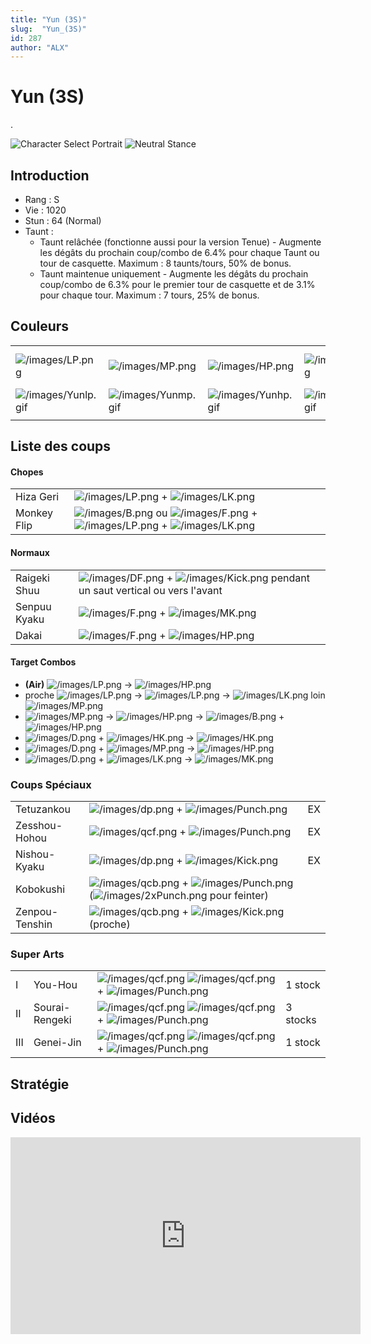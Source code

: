 ```yaml
---
title: "Yun (3S)"
slug:  "Yun_(3S)"
id: 287
author: "ALX"
---
```


# Yun (3S)

.

![Character Select
Portrait](/images/Yun3sport.gif "Character Select Portrait") ![Neutral
Stance](/images/Yun3s-stance-short.gif "Neutral Stance")

## Introduction

- Rang : S
- Vie : 1020
- Stun : 64 (Normal)
- Taunt :
  - Taunt relâchée (fonctionne aussi pour la version Tenue) - Augmente
    les dégâts du prochain coup/combo de 6.4% pour chaque Taunt ou tour
    de casquette. Maximum : 8 taunts/tours, 50% de bonus.
  - Taunt maintenue uniquement - Augmente les dégâts du prochain
    coup/combo de 6.3% pour le premier tour de casquette et de 3.1% pour
    chaque tour. Maximum : 7 tours, 25% de bonus.

## Couleurs

|                                            |                                            |                                            |                                            |                                            |                                            |                                                                                                              |
|--------------------------------------------|--------------------------------------------|--------------------------------------------|--------------------------------------------|--------------------------------------------|--------------------------------------------|--------------------------------------------------------------------------------------------------------------|
| ![](/images/LP.png "/images/LP.png")       | ![](/images/MP.png "/images/MP.png")       | ![](/images/HP.png "/images/HP.png")       | ![](/images/LK.png "/images/LK.png")       | ![](/images/MK.png "/images/MK.png")       | ![](/images/HK.png "/images/HK.png")       | ![](/images/LP.png "/images/LP.png")![](/images/MK.png "/images/MK.png")![](/images/HP.png "/images/HP.png") |
| ![](/images/Yunlp.gif "/images/Yunlp.gif") | ![](/images/Yunmp.gif "/images/Yunmp.gif") | ![](/images/Yunhp.gif "/images/Yunhp.gif") | ![](/images/Yunlk.gif "/images/Yunlk.gif") | ![](/images/Yunmk.gif "/images/Yunmk.gif") | ![](/images/Yunhk.gif "/images/Yunhk.gif") | ![](/images/yunlpmkhp.gif "/images/yunlpmkhp.gif")                                                           |
|                                            |                                            |                                            |                                            |                                            |                                            |                                                                                                              |

## Liste des coups

#### Chopes

|             |                                                                                                                                                        |
|-------------|--------------------------------------------------------------------------------------------------------------------------------------------------------|
| Hiza Geri   | ![](/images/LP.png "/images/LP.png") + ![](/images/LK.png "/images/LK.png")                                                                            |
| Monkey Flip | ![](/images/B.png "/images/B.png") ou ![](/images/F.png "/images/F.png") + ![](/images/LP.png "/images/LP.png") + ![](/images/LK.png "/images/LK.png") |

#### Normaux

|              |                                                                                                                          |
|--------------|--------------------------------------------------------------------------------------------------------------------------|
| Raigeki Shuu | ![](/images/DF.png "/images/DF.png") + ![](/images/Kick.png "/images/Kick.png") pendant un saut vertical ou vers l'avant |
| Senpuu Kyaku | ![](/images/F.png "/images/F.png") + ![](/images/MK.png "/images/MK.png")                                                |
| Dakai        | ![](/images/F.png "/images/F.png") + ![](/images/HP.png "/images/HP.png")                                                |

#### Target Combos

- **(Air)** ![](/images/LP.png "/images/LP.png") -\>
  ![](/images/HP.png "/images/HP.png")
- proche ![](/images/LP.png "/images/LP.png") -\>
  ![](/images/LP.png "/images/LP.png") -\>
  ![](/images/LK.png "/images/LK.png") loin
  ![](/images/MP.png "/images/MP.png")
- ![](/images/MP.png "/images/MP.png") -\>
  ![](/images/HP.png "/images/HP.png") -\>
  ![](/images/B.png "/images/B.png") +
  ![](/images/HP.png "/images/HP.png")
- ![](/images/D.png "/images/D.png") +
  ![](/images/HK.png "/images/HK.png") -\>
  ![](/images/HK.png "/images/HK.png")
- ![](/images/D.png "/images/D.png") +
  ![](/images/MP.png "/images/MP.png") -\>
  ![](/images/HP.png "/images/HP.png")
- ![](/images/D.png "/images/D.png") +
  ![](/images/LK.png "/images/LK.png") -\>
  ![](/images/MK.png "/images/MK.png")

### Coups Spéciaux

|                |                                                                                                                                                   |     |
|----------------|---------------------------------------------------------------------------------------------------------------------------------------------------|-----|
| Tetuzankou     | ![](/images/dp.png "/images/dp.png") + ![](/images/Punch.png "/images/Punch.png")                                                                 | EX  |
| Zesshou-Hohou  | ![](/images/qcf.png "/images/qcf.png") + ![](/images/Punch.png "/images/Punch.png")                                                               | EX  |
| Nishou-Kyaku   | ![](/images/dp.png "/images/dp.png") + ![](/images/Kick.png "/images/Kick.png")                                                                   | EX  |
| Kobokushi      | ![](/images/qcb.png "/images/qcb.png") + ![](/images/Punch.png "/images/Punch.png") (![](/images/2xPunch.png "/images/2xPunch.png") pour feinter) |     |
| Zenpou-Tenshin | ![](/images/qcb.png "/images/qcb.png") + ![](/images/Kick.png "/images/Kick.png") (proche)                                                        |     |

### Super Arts

|     |                |                                                                                                                            |          |
|-----|----------------|----------------------------------------------------------------------------------------------------------------------------|----------|
| I   | You-Hou        | ![](/images/qcf.png "/images/qcf.png") ![](/images/qcf.png "/images/qcf.png") + ![](/images/Punch.png "/images/Punch.png") | 1 stock  |
| II  | Sourai-Rengeki | ![](/images/qcf.png "/images/qcf.png") ![](/images/qcf.png "/images/qcf.png") + ![](/images/Punch.png "/images/Punch.png") | 3 stocks |
| III | Genei-Jin      | ![](/images/qcf.png "/images/qcf.png") ![](/images/qcf.png "/images/qcf.png") + ![](/images/Punch.png "/images/Punch.png") | 1 stock  |

## Stratégie

## Vidéos

<iframe width='560' height='315' src='https://www.youtube.com/embed/_y2iUJ2GUsU' title='YouTube video player' frameborder='0' allow='accelerometer; autoplay; clipboard-write; encrypted-media; gyroscope; picture-in-picture' allowfullscreen></iframe>
